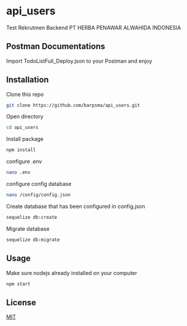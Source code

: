 # api_users

Test Rekrutmen Backend PT HERBA PENAWAR ALWAHIDA INDONESIA

## Postman Documentations

Import TodoListFull_Deploy.json to your Postman and enjoy

## Installation

Clone this repo

```bash
git clone https://github.com/barpsma/api_users.git
```

Open directory

```bash
cd api_users
```

Install package

```bash
npm install
```

configure .env

```bash
nano .env
```

configure config database

```bash
nano /config/config.json
```

Create database that has been configured in config.json

```bash
sequelize db:create
```

Migrate database

```bash
sequelize db:migrate
```

## Usage

Make sure nodejs already installed on your computer

```javascript
npm start
```

## License

[MIT](https://choosealicense.com/licenses/mit/)
